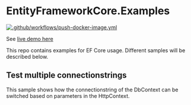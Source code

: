 # EntityFrameworkCore.Examples

[![.github/workflows/push-docker-image.yml](https://github.com/wserr/EntityFrameworkCore.Examples/actions/workflows/push-docker-image.yml/badge.svg)](https://github.com/wserr/EntityFrameworkCore.Examples/actions/workflows/push-docker-image.yml)

See [live demo here](https://efcoretest.willemserruys.com)

This repo contains examples for EF Core usage.
Different samples will be described below.


## Test multiple connectionstrings

This sample shows how the connectionstring of the DbContext can be switched based on parameters in the HttpContext.

